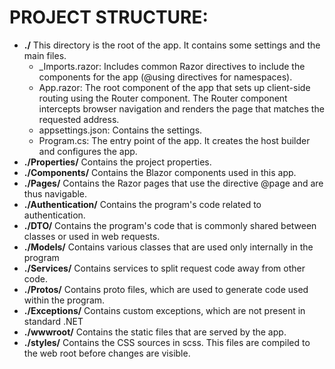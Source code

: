 ﻿PROJECT STRUCTURE:
==================

* **./** This directory is the root of the app. It contains some settings and the main files.
    * _Imports.razor: Includes common Razor directives to include the components for the app (@using directives for
      namespaces).
    * App.razor: The root component of the app that sets up client-side routing using the Router component. The Router
      component intercepts browser navigation and renders the page that matches the requested address.
    * appsettings.json: Contains the settings. 
    * Program.cs: The entry point of the app. It creates the host builder and configures the app.
* **./Properties/** Contains the project properties.
* **./Components/** Contains the Blazor components used in this app.
* **./Pages/** Contains the Razor pages that use the directive @page and are thus navigable.
* **./Authentication/** Contains the program's code related to authentication.
* **./DTO/** Contains the program's code that is commonly shared between classes or used in web requests.
* **./Models/** Contains various classes that are used only internally in the program
* **./Services/** Contains services to split request code away from other code.
* **./Protos/** Contains proto files, which are used to generate code used within the program.
* **./Exceptions/** Contains custom exceptions, which are not present in standard .NET
* **./wwwroot/** Contains the static files that are served by the app.
* **./styles/** Contains the CSS sources in scss. This files are compiled to the web root before changes are visible.
